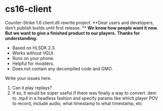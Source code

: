 # cs16-client
Counter-Strike 1.6 client.dll rewrite project.
**Dear users and developers, don't publish builds until first release. **
**We know how people want it now. But we want to give a finished product to our players.**
**Thanks for understanding.**

* Based on HLSDK 2.3. 
* Works without VGUI.
* Runs on your phone.
* Helpful for modders.
* Does not contain any decompiled code and GMO.

Write your issues here. 

1. Can it play replays?
2. If so, it would be super useful if there was finally a way to convert .dem to .mp4 in a headless fashion and specify params like which player POV to record, include audio, what timestamp to what timestamp, etc
